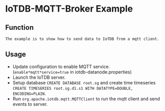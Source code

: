 <!--

    Licensed to the Apache Software Foundation (ASF) under one
    or more contributor license agreements.  See the NOTICE file
    distributed with this work for additional information
    regarding copyright ownership.  The ASF licenses this file
    to you under the Apache License, Version 2.0 (the
    "License"); you may not use this file except in compliance
    with the License.  You may obtain a copy of the License at

        http://www.apache.org/licenses/LICENSE-2.0

    Unless required by applicable law or agreed to in writing,
    software distributed under the License is distributed on an
    "AS IS" BASIS, WITHOUT WARRANTIES OR CONDITIONS OF ANY
    KIND, either express or implied.  See the License for the
    specific language governing permissions and limitations
    under the License.

-->
# IoTDB-MQTT-Broker Example

## Function
```
The example is to show how to send data to IoTDB from a mqtt client.
```

## Usage

* Update configuration to enable MQTT service. (`enable*mqtt*service=true` in iotdb-datanode.properties)
* Launch the IoTDB server.
* Setup database `CREATE DATABASE root.sg` and create time timeseries `CREATE TIMESERIES root.sg.d1.s1 WITH DATATYPE=DOUBLE, ENCODING=PLAIN`.
* Run `org.apache.iotdb.mqtt.MQTTClient` to run the mqtt client and send events to server.
